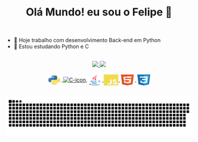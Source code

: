 <div align="center">
  <h1>Olá Mundo! eu sou o Felipe 🤙</h1>
</div>

<br>

<ul>
  <li>🔭 Hoje trabalho com desenvolvimento Back-end em Python</li>
  <li>🌱 Estou estudando Python e C</li>
</ul>

<br>

<div align="center">
  <a href="https://github.com/frsouzaa">
  <img height="180em" src="https://github-readme-stats.vercel.app/api?username=frsouzaa&show_icons=true&theme=dark&include_all_commits=true&count_private=true"/>
  <img height="180em" src="https://github-readme-stats.vercel.app/api/top-langs/?username=frsouzaa&layout=compact&langs_count=7&theme=dark"/>
</div>

<br>

<div style="display: inline_block" align="center">
  <img align="center" alt="Python-icon" height="30" width="40" src="https://raw.githubusercontent.com/devicons/devicon/master/icons/python/python-original.svg">
  <img align="center" alt="C-icon" height="30" width="40" src="https://cdn.jsdelivr.net/gh/devicons/devicon/icons/c/c-original.svg"/>
  <img align="center" alt="C-icon" height="30" width="40" src="https://raw.githubusercontent.com/devicons/devicon/master/icons/java/java-original.svg"/>
  <img align="center" alt="Javascript-icon" height="30" width="40" src="https://raw.githubusercontent.com/devicons/devicon/master/icons/javascript/javascript-plain.svg">
  <img align="center" alt="HTML-icon" height="30" width="40" src="https://raw.githubusercontent.com/devicons/devicon/master/icons/html5/html5-original.svg">
  <img align="center" alt="CSS-icon" height="30" width="40" src="https://raw.githubusercontent.com/devicons/devicon/master/icons/css3/css3-original.svg">
</div>

##
  
![Snake animation](https://github.com/frsouzaa/frsouzaa/blob/output/github-contribution-grid-snake.svg)
